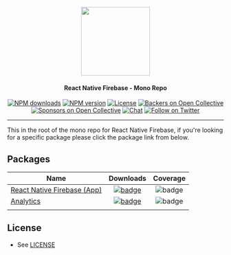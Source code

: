 <p align="center">
  <a href="https://invertase.io/oss/react-native-firebase">
    <img width="160px" src="https://i.imgur.com/JIyBtKW.png"><br/>
  </a>
  <h4 align="center">React Native Firebase - Mono Repo</h2>
</p>

<p align="center">
  <a href="https://www.npmjs.com/package/react-native-firebase"><img src="https://img.shields.io/npm/dm/react-native-firebase.svg?style=flat-square" alt="NPM downloads"></a>
  <a href="https://www.npmjs.com/package/react-native-firebase"><img src="https://img.shields.io/npm/v/react-native-firebase.svg?style=flat-square" alt="NPM version"></a>
  <a href="/LICENSE"><img src="https://img.shields.io/npm/l/react-native-firebase.svg?style=flat-square" alt="License"></a>
  <a href="#backers"><img src="https://opencollective.com/react-native-firebase/backers/badge.svg?style=flat-square" alt="Backers on Open Collective"></a>
  <a href="#sponsors"><img src="https://opencollective.com/react-native-firebase/sponsors/badge.svg?style=flat-square" alt="Sponsors on Open Collective"></a>
  <a href="https://discord.gg/C9aK28N"><img src="https://img.shields.io/discord/295953187817521152.svg?logo=discord&style=flat-square&colorA=7289da&label=discord" alt="Chat"></a>
  <a href="https://twitter.com/rnfirebase"><img src="https://img.shields.io/twitter/follow/rnfirebase.svg?style=social&label=Follow" alt="Follow on Twitter"></a>
</p>

----

This in the root of the mono repo for React Native Firebase, if you're looking for a specific package please click the package link from below.

## Packages

| Name                                      	|                                                                             Downloads                                                                            	|                                       Coverage                                      	|
|-------------------------------------------	|:----------------------------------------------------------------------------------------------------------------------------------------------------------------:	|:-----------------------------------------------------------------------------------:	|
| [React Native Firebase (App)](/packages/app)             	|       [![badge](https://img.shields.io/npm/dm/react-native-firebase.svg?style=for-the-badge&logo=npm)](https://www.npmjs.com/package/react-native-firebase)      	| ![badge](https://img.shields.io/badge/0%25-coverage-yellow.svg?style=for-the-badge) 	|
| [Analytics](/packages/analytics) 	| [![badge](https://img.shields.io/npm/dm/@react-native-firebase/analytics.svg?style=for-the-badge&logo=npm)](https://www.npmjs.com/package/@react-native-firebase/analytics) 	| ![badge](https://img.shields.io/badge/0%25-coverage-yellow.svg?style=for-the-badge) 	|
|                                           	|                                                                                                                                                                  	|                                                                                     	|

## License

- See [LICENSE](/LICENSE)
